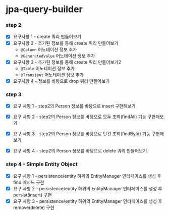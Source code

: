 # jpa-query-builder

### step 2

- [x] 요구사항 1 - create 쿼리 만들어보기
- [x] 요구사항 2 - 추가된 정보를 통해 create 쿼리 만들어보기
    - `@Column` 어노테이션 정보 추가
    - `@GeneratedValue` 어노테이션 정보 추가
- [x] 요구사항 3 - 추가된 정보를 통해 create 쿼리 만들어보기2
    - `@Table` 어노테이션 정보 추가
    - `@Transient` 어노테이션 정보 추가
- [x] 요구사항 4 - 정보를 바탕으로 drop 쿼리 만들어보기

### step 3

- [x] 요구 사항 1 - step2의 Person 정보를 바탕으로 insert 구현해보기
- [x] 요구 사항 2 - step2의 Person 정보를 바탕으로 모두 조회(findAll) 기능 구현해보기
- [x] 요구 사항 3 - step2의 Person 정보를 바탕으로 단건 조회(findById) 기능 구현해보기
- [x] 요구 사항 4 - step2의 Person 정보를 바탕으로 delete 쿼리 만들어보기


### step 4 - Simple Entity Object

- [x] 요구 사항 1 - persistence/entity 하위의 EntityManager 인터페이스를 생성 후 find 메서드 구현
- [x] 요구 사항 2 - persistence/entity 하위의 EntityManager 인터페이스를 생성 후 persist(insert) 구현
- [x] 요구 사항 3 -  persistence/entity 하위의 EntityManager 인터페이스를 생성 후 remove(delete) 구현
